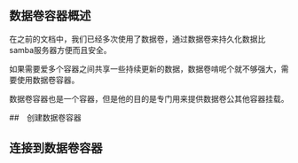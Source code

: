 ## 数据卷容器概述

在之前的文档中，我们已经多次使用了数据卷，通过数据卷来持久化数据比samba服务器方便而且安全。

如果需要爱多个容器之间共享一些持续更新的数据，数据卷啃呢个就不够强大，需要使用数据卷容器。

数据卷容器也是一个容器，但是他的目的是专门用来提供数据卷公其他容器挂载。

##　创建数据卷容器



## 连接到数据卷容器